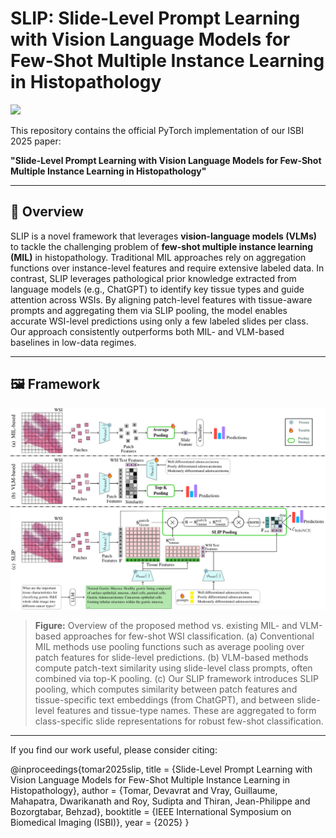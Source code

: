 # SLIP: Slide-Level Prompt Learning with Vision Language Models for Few-Shot Multiple Instance Learning in Histopathology

<a href="https://ieeexplore.ieee.org/stamp/stamp.jsp?arnumber=10980748"><img src="https://img.shields.io/badge/IEEE Xplore-ISBI2025-orange"></a>

This repository contains the official PyTorch implementation of our ISBI 2025 paper:

**"Slide-Level Prompt Learning with Vision Language Models for Few-Shot Multiple Instance Learning in Histopathology"**

---

## 🧠 Overview

SLIP is a novel framework that leverages **vision-language models (VLMs)** to tackle the challenging problem of **few-shot multiple instance learning (MIL)** in histopathology. Traditional MIL approaches rely on aggregation functions over instance-level features and require extensive labeled data. In contrast, SLIP leverages pathological prior knowledge extracted from language models (e.g., ChatGPT) to identify key tissue types and guide attention across WSIs. By aligning patch-level features with tissue-aware prompts and aggregating them via SLIP pooling, the model enables accurate WSI-level predictions using only a few labeled slides per class. Our approach consistently outperforms both MIL- and VLM-based baselines in low-data regimes.

---

## 🖼️ Framework

<p align="center">
  <img src="assets/slip_framework.png" alt="SLIP Framework" width="800"/>
</p>

> **Figure:** Overview of the proposed method vs. existing MIL- and VLM-based approaches for few-shot WSI classification.
(a) Conventional MIL methods use pooling functions such as average pooling over patch features for slide-level predictions.
(b) VLM-based methods compute patch-text similarity using slide-level class prompts, often combined via top-K pooling.
(c) Our SLIP framework introduces SLIP pooling, which computes similarity between patch features and tissue-specific text embeddings (from ChatGPT), and between slide-level features and tissue-type names. These are aggregated to form class-specific slide representations for robust few-shot classification.

---
If you find our work useful, please consider citing:

@inproceedings{tomar2025slip,
  title     = {Slide-Level Prompt Learning with Vision Language Models for Few-Shot Multiple Instance Learning in Histopathology},
  author    = {Tomar, Devavrat and Vray, Guillaume, Mahapatra, Dwarikanath and Roy, Sudipta and Thiran, Jean-Philippe and Bozorgtabar, Behzad},
  booktitle = {IEEE International Symposium on Biomedical Imaging (ISBI)},
  year      = {2025}
}




